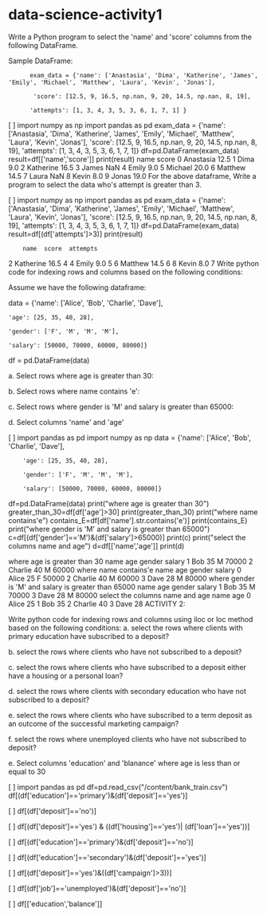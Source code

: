 # data-science-activity1
Write a Python program to select the 'name' and 'score' columns from the following DataFrame.

   Sample DataFrame:


          exam_data = {'name': ['Anastasia', 'Dima', 'Katherine', 'James', 'Emily', 'Michael', 'Matthew', 'Laura', 'Kevin', 'Jonas'],

           'score': [12.5, 9, 16.5, np.nan, 9, 20, 14.5, np.nan, 8, 19],

          'attempts': [1, 3, 4, 3, 5, 3, 6, 1, 7, 1] }

[ ]
import numpy as np
import pandas as pd
exam_data = {'name': ['Anastasia', 'Dima', 'Katherine', 'James', 'Emily', 'Michael', 'Matthew', 'Laura', 'Kevin', 'Jonas'],
             'score': [12.5, 9, 16.5, np.nan, 9, 20, 14.5, np.nan, 8, 19],
             'attempts': [1, 3, 4, 3, 5, 3, 6, 1, 7, 1]}
df=pd.DataFrame(exam_data)
result=df[['name','score']]
print(result)
        name  score
0  Anastasia   12.5
1       Dima    9.0
2  Katherine   16.5
3      James    NaN
4      Emily    9.0
5    Michael   20.0
6    Matthew   14.5
7      Laura    NaN
8      Kevin    8.0
9      Jonas   19.0
For the above dataframe, Write a program to select the data who's attempt is greater than 3.


[ ]
import numpy as np
import pandas as pd
exam_data = {'name': ['Anastasia', 'Dima', 'Katherine', 'James', 'Emily', 'Michael', 'Matthew', 'Laura', 'Kevin', 'Jonas'],
             'score': [12.5, 9, 16.5, np.nan, 9, 20, 14.5, np.nan, 8, 19],
             'attempts': [1, 3, 4, 3, 5, 3, 6, 1, 7, 1]}
df=pd.DataFrame(exam_data)
result=df[(df['attempts']>3)]
print(result)


        name  score  attempts
2  Katherine   16.5         4
4      Emily    9.0         5
6    Matthew   14.5         6
8      Kevin    8.0         7
Write python code for indexing rows and columns based on the following conditions:

Assume we have the following dataframe:

data = {'name': ['Alice', 'Bob', 'Charlie', 'Dave'],

    'age': [25, 35, 40, 28],

    'gender': ['F', 'M', 'M', 'M'],

    'salary': [50000, 70000, 60000, 80000]}
df = pd.DataFrame(data)

a. Select rows where age is greater than 30:

b. Select rows where name contains 'e':

c. Select rows where gender is 'M' and salary is greater than 65000:

d. Select columns 'name' and 'age'


[ ]
import pandas as pd
import numpy as np
data = {'name': ['Alice', 'Bob', 'Charlie', 'Dave'],

        'age': [25, 35, 40, 28],

        'gender': ['F', 'M', 'M', 'M'],

        'salary': [50000, 70000, 60000, 80000]}
df=pd.DataFrame(data)
print("where age is greater than 30")
greater_than_30=df[df['age']>30]
print(greater_than_30)
print("where name contains'e")
contains_E=df[df['name'].str.contains('e')]
print(contains_E)
print("where gender is 'M' and salary is greater than 65000")
c=df[(df['gender']=='M')&(df['salary']>65000)]
print(c)
print("select the columns name and age")
d=df[['name','age']]
print(d)


where age is greater than 30
      name  age gender  salary
1      Bob   35      M   70000
2  Charlie   40      M   60000
where name contains'e
      name  age gender  salary
0    Alice   25      F   50000
2  Charlie   40      M   60000
3     Dave   28      M   80000
where gender is 'M' and salary is greater than 65000
   name  age gender  salary
1   Bob   35      M   70000
3  Dave   28      M   80000
select the columns name and age
      name  age
0    Alice   25
1      Bob   35
2  Charlie   40
3     Dave   28
ACTIVITY 2:

Write python code for indexing rows and columns using iloc or loc method based on the following conditions:
a. select the rows where clients with primary education have subscribed to a deposit?

b. select the rows where clients who have not subscribed to a deposit?

c. select the rows where clients who have subscribed to a deposit either have a housing or a personal loan?

d. select the rows where clients with secondary education who have not subscribed to a deposit?

e. select the rows where clients who have subscribed to a term deposit as an outcome of the successful marketing campaign?

f. select the rows where unemployed clients who have not subscribed to deposit?

e. Select columns 'education' and 'blanance' where age is less than or equal to 30


[ ]
import pandas as pd
df=pd.read_csv("/content/bank_train.csv")
df[(df['education']=='primary')&(df['deposit']=='yes')]


[ ]
df[(df['deposit']=='no')]


[ ]
df[(df['deposit']=='yes') & ((df['housing']=='yes')| (df['loan']=='yes'))]


[ ]
df[(df['education']=='primary')&(df['deposit']=='no')]


[ ]
df[(df['education']=='secondary')&(df['deposit']=='yes')]


[ ]
df[(df['deposit']=='yes')&((df['campaign']>3))]


[ ]
df[(df['job']=='unemployed')&(df['deposit']=='no')]


[ ]
df[['education','balance']]

